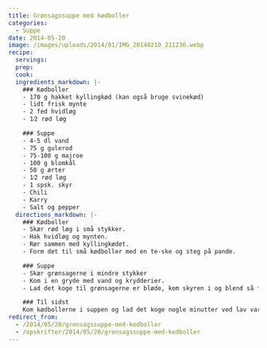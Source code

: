 ```yaml
---
title: Grønsagssuppe med kødboller
categories:
  - Suppe
date: 2014-05-20
image: /images/uploads/2014/01/IMG_20140210_211236.webp
recipe:
  servings:
  prep:
  cook:
  ingredients_markdown: |-
    ### Kødboller
    - 170 g hakket kyllingkød (kan også bruge svinekød)
    - lidt frisk mynte
    - 2 fed hvidløg
    - 1⁄2 rød løg

    ### Suppe
    - 4-5 dl vand
    - 75 g gulerod
    - 75-100 g majroe
    - 100 g blomkål
    - 50 g ærter
    - 1⁄2 rød løg
    - 1 spsk. skyr
    - Chili
    - Karry
    - Salt og pepper
  directions_markdown: |-
    ### Kødboller
    - Skær rød løg i små stykker. 
    - Hak hvidløg og mynten.
    - Rør sammen med kyllingkødet.
    - Form det til små kødboller med en te-ske og steg på pande.

    ### Suppe
    - Skær grønsagerne i mindre stykker
    - Kom i en gryde med vand og krydderier.
    - Lad det koge til grønsagerne er bløde, kom skyren i og blend så forsigtigt med enstavblender.

    ### Til sidst
    Kom kødbollerne i suppen og lad det koge nogle minutter ved lav varme.
redirect_from:
  - /2014/05/20/gronsagssuppe-med-kodboller
  - /opskrifter/2014/05/20/gronsagssuppe-med-kodboller
---
```

